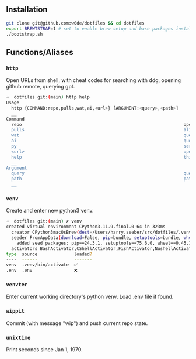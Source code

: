 ## Installation

```sh
git clone git@github.com:w0de/dotfiles && cd dotfiles
export BREWTSTRAP=1 # set to enable brew setup and base packages install (./brew.sh)
./bootstrap.sh
```

## Functions/Aliases

### `http`

Open URLs from shell, with cheat codes for searching with ddg, opening github remote, querying gpt.

```sh
➜  dotfiles git:(main) http help
Usage
  http {COMMAND:repo,pulls,wat,ai,<url>} [ARGUMENT:<query>,<path>]
  __
Command
  repo                                                              open current repo's gh remote
  pulls                                                             alias for 'http repo pulls'
  wat                                                               query duckduckgo
  ai                                                                query chatgpt (requires session)
  py                                                                serve local path with python
  <url>                                                             open with browser
  help                                                              this message
  __
Argument
  query                                                             query for wat or ai cmd
  path                                                              path to append to url (eg 'pulls')
  __
```

### `venv`

Create and enter new python3 venv.

```sh
➜  dotfiles git:(main) ✗ venv
created virtual environment CPython3.11.9.final.0-64 in 323ms
  creator CPython3macOsBrew(dest=/Users/harry.seeber/src/dotfiles/.venv, clear=False, no_vcs_ignore=False, global=False)
  seeder FromAppData(download=False, pip=bundle, setuptools=bundle, wheel=bundle, via=copy, app_data_dir=/Users/harry.seeber/Library/Application Support/virtualenv)
    added seed packages: pip==24.3.1, setuptools==75.6.0, wheel==0.45.1
  activators BashActivator,CShellActivator,FishActivator,NushellActivator,PowerShellActivator,PythonActivator
type  source              loaded?
----  ------              -------
venv  .venv/bin/activate  ✅
.env  .env                ❌
```

### `venvter`

Enter current working directory's python venv. Load .env file if found.

### `wippit`

Commit (with message "wip") and push current repo state.

### `unixtime`

Print seconds since Jan 1, 1970.
